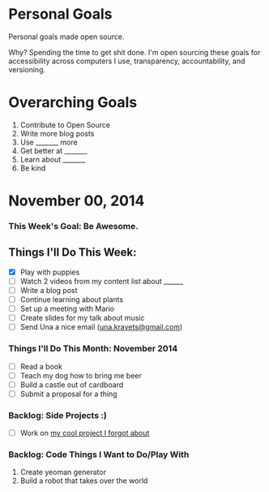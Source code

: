 Personal Goals
==============

Personal goals made open source.

Why? Spending the time to get shit done. I'm open sourcing these goals for accessibility across computers I use, transparency, accountability, and versioning.

# Overarching Goals
1. Contribute to Open Source
2. Write more blog posts
3. Use _______ more
4. Get better at _______
5. Learn about _______
6. Be kind

# November 00, 2014

### This Week's Goal: Be Awesome.

## Things I'll Do This Week:
- [x] Play with puppies
- [ ] Watch 2 videos from my content list about ______
- [ ] Write a blog post
- [ ] Continue learning about plants
- [ ] Set up a meeting with Mario
- [ ] Create slides for my talk about music
- [ ] Send Una a nice email (una.kravets@gmail.com)

### Things I'll Do This Month: November 2014
- [ ] Read a book
- [ ] Teach my dog how to bring me beer
- [ ] Build a castle out of cardboard
- [ ] Submit a proposal for a thing

### Backlog: Side Projects :)
- [ ] Work on [my cool project I forgot about](http://google.com)

### Backlog: Code Things I Want to Do/Play With
1. Create yeoman generator
2. Build a robot that takes over the world